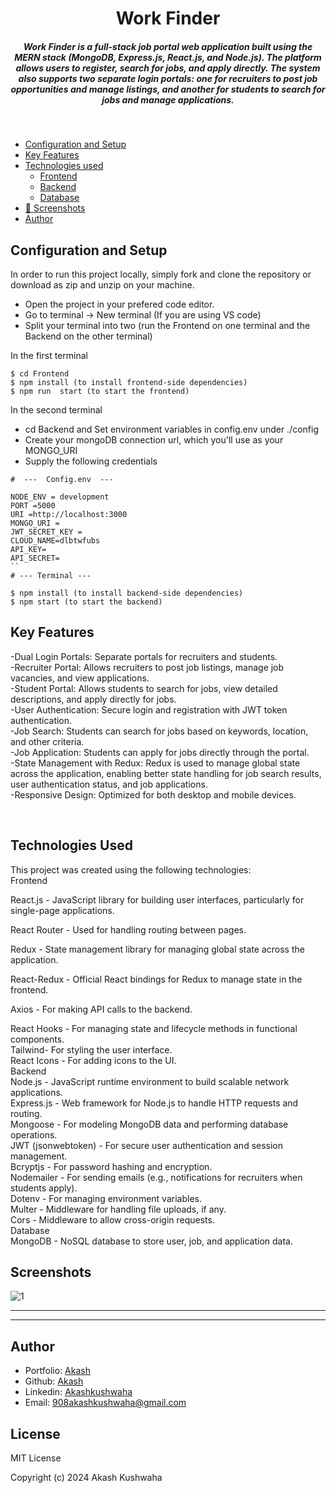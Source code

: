 <H1 align ="center" > Work Finder </h1>
<h5  align ="center"> 
Work Finder is a full-stack job portal web application built using the MERN stack (MongoDB, Express.js, React.js, and Node.js). The platform allows users to register, search for jobs, and apply directly. The system also supports two separate login portals: one for recruiters to post job opportunities and manage listings, and another for students to search for jobs and manage applications. </h5>
<br/>

  * [Configuration and Setup](#configuration-and-setup)
  * [Key Features](#key-features)
  * [Technologies used](#technologies-used)
      - [Frontend](#frontend)
      - [Backend](#backend)
      - [Database](#database)
  * [📸 Screenshots](#screenshots)
  * [Author](#author)
 


## Configuration and Setup

In order to run this project locally, simply fork and clone the repository or download as zip and unzip on your machine.

- Open the project in your prefered code editor.
- Go to terminal -> New terminal (If you are using VS code)
- Split your terminal into two (run the Frontend on one terminal and the Backend on the other terminal)

In the first terminal

```
$ cd Frontend
$ npm install (to install frontend-side dependencies)
$ npm run  start (to start the frontend)
```

In the second terminal

- cd Backend and Set environment variables in config.env under ./config
- Create your mongoDB connection url, which you'll use as your MONGO_URI
- Supply the following credentials

```
#  ---  Config.env  ---

NODE_ENV = development
PORT =5000
URI =http://localhost:3000
MONGO_URI =
JWT_SECRET_KEY =
CLOUD_NAME=dlbtwfubs
API_KEY=
API_SECRET=
``
# --- Terminal ---

$ npm install (to install backend-side dependencies)
$ npm start (to start the backend)
```

##  Key Features

-Dual Login Portals: Separate portals for recruiters and students.</br>
-Recruiter Portal: Allows recruiters to post job listings, manage job vacancies, and view applications.</br>
-Student Portal: Allows students to search for jobs, view detailed descriptions, and apply directly for jobs.</br>
-User Authentication: Secure login and registration with JWT token authentication.</br>
-Job Search: Students can search for jobs based on keywords, location, and other criteria.</br>
-Job Application: Students can apply for jobs directly through the portal.</br>
-State Management with Redux: Redux is used to manage global state across the application, enabling better state handling for job search results, user authentication status, and job applications.</br>
-Responsive Design: Optimized for both desktop and mobile devices.</br>

<br/>

## Technologies Used
This project was created using the following technologies:
</br>
Frontend</br>

React.js - JavaScript library for building user interfaces, particularly for single-page applications.</br>

React Router - Used for handling routing between pages.</br>

Redux - State management library for managing global state across the application.</br>

React-Redux - Official React bindings for Redux to manage state in the frontend.</br>

Axios - For making API calls to the backend.</br>

React Hooks - For managing state and lifecycle methods in functional components.</br>
Tailwind- For styling the user interface.</br>
React Icons - For adding icons to the UI.</br>
Backend</br>
Node.js - JavaScript runtime environment to build scalable network applications.</br>
Express.js - Web framework for Node.js to handle HTTP requests and routing.</br>
Mongoose - For modeling MongoDB data and performing database operations.</br>
JWT (jsonwebtoken) - For secure user authentication and session management.</br>
Bcryptjs - For password hashing and encryption.</br>
Nodemailer - For sending emails (e.g., notifications for recruiters when students apply).</br>
Dotenv - For managing environment variables.</br>
Multer - Middleware for handling file uploads, if any.</br>
Cors - Middleware to allow cross-origin requests.</br>
Database</br>
MongoDB - NoSQL database to store user, job, and application data.</br>
 
 ##  Screenshots 
 

![1](https://github.com/user-attachments/assets/b282b26c-a635-4738-ac77-43dfa2c28f8d)
---- -


--- - 
## Author
- Portfolio: [Akash](https://gregarious-hummingbird-f1cf08.netlify.app/)
- Github: [Akash](https://github.com/akashkus121/blog2)
- Linkedin: [Akashkushwaha](https://www.linkedin.com/in/akash-kushwaha-35b812227/)
- Email: [908akashkushwaha@gmail.com](mailto:908akashkushwaha@gmail.com)

## License

MIT License

Copyright (c) 2024 Akash Kushwaha

